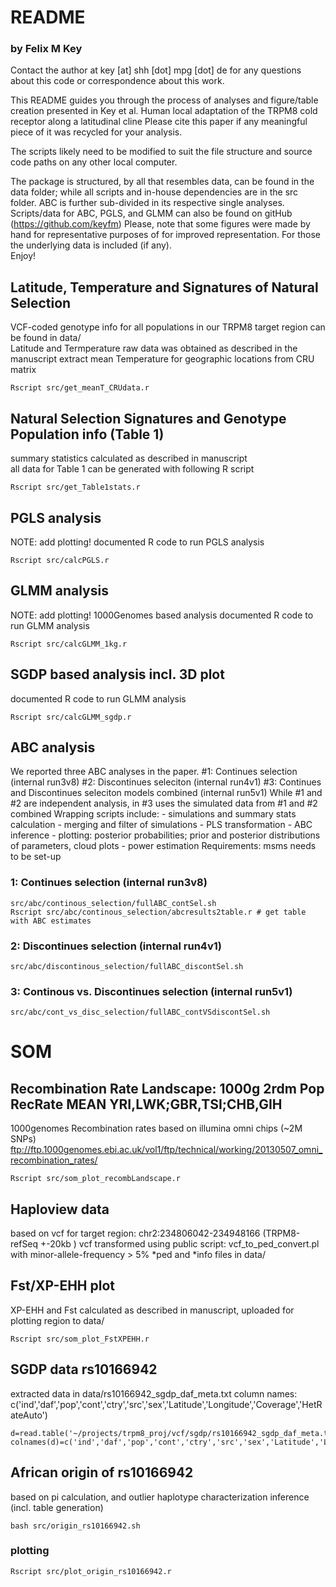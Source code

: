 # README 
### by Felix M Key

Contact the author at key [at] shh [dot] mpg [dot] de for any questions about this code
or correspondence about this work.

This README guides you through the process of analyses and figure/table creation presented in 
Key et al. Human local adaptation of the TRPM8 cold receptor along a latitudinal cline 
Please cite this paper if any meaningful piece of it was recycled for your analysis.

The scripts likely need to be modified to suit the file structure and source code paths on any other local computer.

The package is structured, by all that resembles data, can be found in the data folder; while all scripts and in-house dependencies are in the src folder. ABC is further sub-divided in its respective single analyses.
Scripts/data for ABC, PGLS, and GLMM can also be found on gitHub (https://github.com/keyfm)
Please, note that some figures were made by hand for representative purposes of for improved representation. For those the underlying data is included (if any).  
Enjoy!


## Latitude, Temperature and Signatures of Natural Selection

VCF-coded genotype info for all populations in our TRPM8 target region can be found in data/  
Latitude and Termperature raw data was obtained as described in the manuscript
extract mean Temperature for geographic locations from CRU matrix

```
Rscript src/get_meanT_CRUdata.r
```
## Natural Selection Signatures and Genotype Population info (Table 1)
summary statistics calculated as described in manuscript  
all data for Table 1 can be generated with following R script

```
Rscript src/get_Table1stats.r
```


## PGLS analysis

NOTE: add plotting!
documented R code to run PGLS analysis

```
Rscript src/calcPGLS.r
```

## GLMM analysis
NOTE: add plotting!
1000Genomes based analysis 
documented R code to run  GLMM analysis

```
Rscript src/calcGLMM_1kg.r
```

## SGDP based analysis incl. 3D plot
documented R code to run  GLMM analysis
```
Rscript src/calcGLMM_sgdp.r
```

## ABC analysis
We reported three ABC analyses in the paper. 
\#1: Continues selection (internal run3v8)
\#2: Discontinues seleciton (internal run4v1)
\#3: Continues and Discontinues seleciton models combined (internal run5v1)
While \#1 and \#2 are independent analysis, in #3 uses the simulated data from #1 and #2 combined
Wrapping scripts include:
	- simulations and summary stats calculation
	- merging and filter of simulations
	- PLS transformation
	- ABC inference
	- plotting: posterior probabilities; prior and posterior distributions of parameters, cloud plots
	- power estimation
Requirements: msms needs to be set-up 

### 1: Continues selection (internal run3v8)
```
src/abc/continous_selection/fullABC_contSel.sh
Rscript src/abc/continous_selection/abcresults2table.r # get table with ABC estimates
```
### 2: Discontinues selection (internal run4v1)
```
src/abc/discontinous_selection/fullABC_discontSel.sh
```
### 3: Continous vs. Discontinues selection (internal run5v1)
```
src/abc/cont_vs_disc_selection/fullABC_contVSdiscontSel.sh
```
# SOM

## Recombination Rate Landscape: 1000g 2rdm Pop RecRate MEAN YRI,LWK;GBR,TSI;CHB,GIH
1000genomes Recombination rates based on illumina omni chips (~2M SNPs)
ftp://ftp.1000genomes.ebi.ac.uk/vol1/ftp/technical/working/20130507_omni_recombination_rates/
```
Rscript src/som_plot_recombLandscape.r
```

## Haploview data
based on vcf for target region: chr2:234806042-234948166 (TRPM8-refSeq +-20kb ) 
vcf transformed using public script: vcf_to_ped_convert.pl with minor-allele-frequency > 5%
*ped and *info files in data/

## Fst/XP-EHH plot 
XP-EHH and Fst calculated as described in manuscript, uploaded for plotting region to data/
```
Rscript src/som_plot_FstXPEHH.r
```

## SGDP data rs10166942 
extracted data in data/rs10166942_sgdp_daf_meta.txt
column names: c('ind','daf','pop','cont','ctry','src','sex','Latitude','Longitude','Coverage','HetRateAuto')
```
d=read.table('~/projects/trpm8_proj/vcf/sgdp/rs10166942_sgdp_daf_meta.txt',stringsAsFactors=F)
colnames(d)=c('ind','daf','pop','cont','ctry','src','sex','Latitude','Longitude','Coverage','HetRateAuto')
```

## African origin of rs10166942
based on pi calculation, and outlier haplotype characterization
inference (incl. table generation)
```
bash src/origin_rs10166942.sh
```
### plotting
```
Rscript src/plot_origin_rs10166942.r
```

